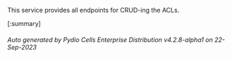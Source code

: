 






This service provides all endpoints for CRUD-ing the ACLs.

[:summary]

###### Auto generated by Pydio Cells Enterprise Distribution v4.2.8-alpha1 on 22-Sep-2023
